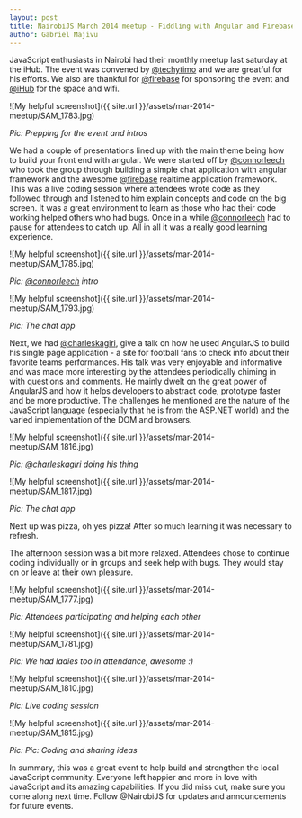 ```yaml
---
layout: post
title: NairobiJS March 2014 meetup - Fiddling with Angular and Firebase
author: Gabriel Majivu
---
```


JavaScript enthusiasts in Nairobi had their monthly meetup last saturday at the iHub. The event was convened by [@techytimo](https://twitter.com/tecytimo) and we are greatful for his efforts. We also are thankful for [@firebase](https://twitter.com/firebase) for sponsoring the event and [@iHub](https://twitter.com/iHub) for the space and wifi.

![My helpful screenshot]({{ site.url }}/assets/mar-2014-meetup/SAM_1783.jpg)

_Pic: Prepping for the event and intros_

We had a couple of presentations lined up with the main theme being how to build your front end with angular. We were started off by [@connorleech](https://twitter.com/cleechtech) who took the group through building a simple chat application with angular framework and the awesome [@firebase](https://twitter.com/firebase) realtime application framework. This was a live coding session where attendees wrote code as they followed through and listened to him explain concepts and code on the big screen. It was a great environment to learn as those who had their code working helped others who had bugs. Once in a while [@connorleech](https://twitter.com/cleechtech) had to pause for attendees to catch up. All in all it was a really good learning experience.

![My helpful screenshot]({{ site.url }}/assets/mar-2014-meetup/SAM_1785.jpg)

_Pic: [@connorleech](https://twitter.com/cleechtech) intro_



![My helpful screenshot]({{ site.url }}/assets/mar-2014-meetup/SAM_1793.jpg)

_Pic: The chat app_

Next, we had [@charleskagiri](https://twitter.com/charleskagiri), give a talk on how he used AngularJS to build his single page application - a site for football fans to check info about their favorite teams performances. His talk was very enjoyable and informative and was made more interesting by the attendees periodically chiming in with questions and comments. He mainly dwelt on the great power of AngularJS and how it helps developers to abstract code, prototype faster and be more productive. The challenges he mentioned are the nature of the JavaScript language (especially that he is from the ASP.NET world) and the varied implementation of the DOM and browsers.

![My helpful screenshot]({{ site.url }}/assets/mar-2014-meetup/SAM_1816.jpg)

_Pic: [@charleskagiri](https://twitter.com/charleskagiri) doing his thing_



![My helpful screenshot]({{ site.url }}/assets/mar-2014-meetup/SAM_1817.jpg)

_Pic: The chat app_

Next up was pizza, oh yes pizza! After so much learning it was necessary to refresh.

The afternoon session was a bit more relaxed. Attendees chose to continue coding individually or in groups and seek help with bugs. They would stay on or leave at their own pleasure.

![My helpful screenshot]({{ site.url }}/assets/mar-2014-meetup/SAM_1777.jpg)

_Pic: Attendees participating and helping each other_



![My helpful screenshot]({{ site.url }}/assets/mar-2014-meetup/SAM_1781.jpg)

_Pic: We had ladies too in attendance, awesome :)_



![My helpful screenshot]({{ site.url }}/assets/mar-2014-meetup/SAM_1810.jpg)

_Pic: Live coding session_



![My helpful screenshot]({{ site.url }}/assets/mar-2014-meetup/SAM_1815.jpg)

_Pic: Pic: Coding and sharing ideas_

In summary, this was a great event to help build and strengthen the local JavaScript community. Everyone left happier and more in love with JavaScript and its amazing capabilities. If you did miss out, make sure you come along next time. Follow @NairobiJS for updates and announcements for future events.
